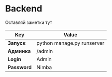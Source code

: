 # Backend
Оставляй заметки тут

| **Key**      | Value                         |
|--------------|-------------------------------|
| **Запуск**   | python manage.py runserver    |
| **Админка**  | /admin                        |
| **Login**    | Admin                         |
| **Password** | Nimba                         |
